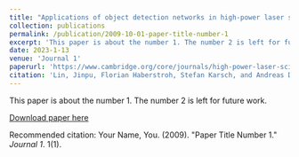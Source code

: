 ```yaml
---
title: "Applications of object detection networks in high-power laser systems and experiments"
collection: publications
permalink: /publication/2009-10-01-paper-title-number-1
excerpt: 'This paper is about the number 1. The number 2 is left for future work.'
date: 2023-1-13
venue: 'Journal 1'
paperurl: 'https://www.cambridge.org/core/journals/high-power-laser-science-and-engineering/article/applications-of-object-detection-networks-in-highpower-laser-systems-and-experiments/148C972484FA63FAB07A4435A710198F'
citation: 'Lin, Jinpu, Florian Haberstroh, Stefan Karsch, and Andreas Döpp. "Applications of object detection networks in high-power laser systems and experiments." High Power Laser Science and Engineering 11 (2023): e7..'
---
```

This paper is about the number 1. The number 2 is left for future work.

[Download paper here](https://www.cambridge.org/core/journals/high-power-laser-science-and-engineering/article/applications-of-object-detection-networks-in-highpower-laser-systems-and-experiments/148C972484FA63FAB07A4435A710198F)

Recommended citation: Your Name, You. (2009). "Paper Title Number 1." <i>Journal 1</i>. 1(1).